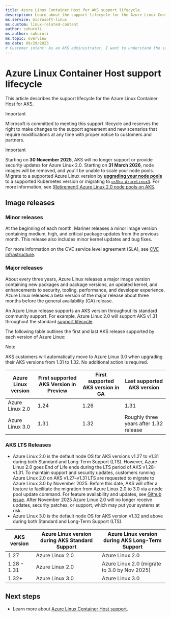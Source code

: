 ```yaml
---
title: Azure Linux Container Host for AKS support lifecycle
description: Learn about the support lifecycle for the Azure Linux Container Host for AKS.
ms.service: microsoft-linux
ms.custom: linux-related-content
author: suhuruli
ms.author: suhuruli
ms.topic: overview
ms.date: 09/29/2023
# Customer intent: As an AKS administrator, I want to understand the support lifecycle for Azure Linux Container Host, so that I can ensure my Kubernetes environment remains up-to-date and compliant with the necessary security and performance standards.
---
```


# Azure Linux Container Host support lifecycle

This article describes the support lifecycle for the Azure Linux Container Host for AKS.

> [!IMPORTANT]
> Microsoft is committed to meeting this support lifecycle and reserves the right to make changes to the support agreement and new scenarios that require modifications at any time with proper notice to customers and partners.

> [!IMPORTANT]
> Starting on **30 November 2025**, AKS will no longer support or provide security updates for Azure Linux 2.0. Starting on **31 March 2026**, node images will be removed, and you'll be unable to scale your node pools. Migrate to a supported Azure Linux version by [**upgrading your node pools**](/azure/aks/upgrade-aks-cluster) to a supported Kubernetes version or migrating to [`osSku AzureLinux3`](/azure/aks/upgrade-os-version). For more information, see [[Retirement] Azure Linux 2.0 node pools on AKS](https://github.com/Azure/AKS/issues/4988).

## Image releases

### Minor releases

At the beginning of each month, Mariner releases a minor image version containing medium, high, and critical package updates from the previous month. This release also includes minor kernel updates and bug fixes.

For more information on the CVE service level agreement (SLA), see [CVE infrastructure](./concepts-core.md#cve-infrastructure).

### Major releases

About every three years, Azure Linux releases a major image version containing new packages and package versions, an updated kernel, and enhancements to security, tooling, performance, and developer experience. Azure Linux releases a beta version of the major release about three months before the general availability (GA) release.

An Azure Linux release supports an AKS version throughout its standard community support. For example, Azure Linux 2.0 will support AKS v1.31 throughout the standard [support lifecycle](/azure/aks/supported-kubernetes-versions).

The following table outlines the first and last AKS release supported by each version of Azure Linux:

> [!NOTE]
> AKS customers will automatically move to Azure Linux 3.0 when upgrading their AKS versions from 1.31 to 1.32. No additional action is required.

| Azure Linux version | First supported AKS Version in Preview  |  First supported AKS version in GA   | Last supported AKS version  |
|---|---|---|---|
| Azure Linux 2.0   | 1.24  | 1.26  | 1.31 |
| Azure Linux 3.0   | 1.31  | 1.32  | Roughly three years after 1.32 release |

### AKS LTS Releases

- Azure Linux 2.0 is the default node OS for AKS versions v1.27 to v1.31 during both Standard and Long-Term Support (LTS). However, Azure Linux 2.0 goes End of Life ends during the LTS period of AKS v1.28–v1.31. To maintain support and security updates, customers running Azure Linux 2.0 on AKS v1.27–v1.31 LTS are requested to migrate to Azure Linux 3.0 by November 2025. Before this date, AKS will offer a feature to facilitate the migration from Azure Linux 2.0 to 3.0 via a node pool update command. For feature availability and updates, see [Github issue](https://github.com/Azure/AKS/issues/4987). After November 2025 Azure Linux 2.0 will no longer receive updates, security patches, or support, which may put your systems at risk.
- Azure Linux 3.0 is the default node OS for AKS version v1.32 and above during both Standard and Long-Term Support (LTS).

| AKS version |  Azure Linux version during AKS Standard Support | Azure Linux version during AKS Long-Term Support  |
|---|---|---|
|1.27 | Azure Linux 2.0   | Azure Linux 2.0 |
| 1.28 - 1.31 | Azure Linux 2.0   | 	Azure Linux 2.0 (migrate to 3.0 by Nov 2025)   |
| 1.32+ | Azure Linux 3.0   | Azure Linux 3.0  |

## Next steps

- Learn more about [Azure Linux Container Host support](./support-help.md).
